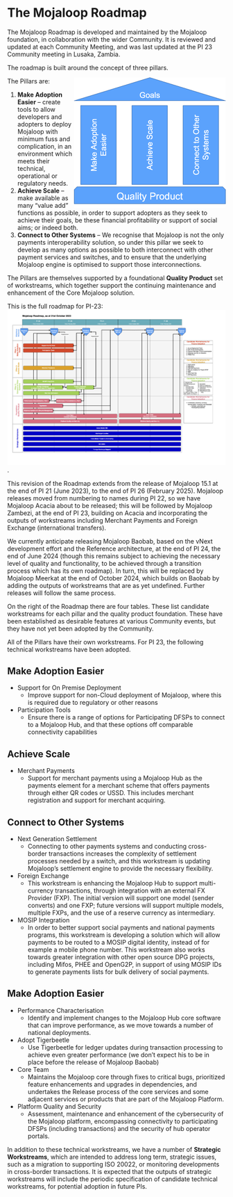 # The Mojaloop Roadmap

The Mojaloop Roadmap is developed and maintained by the Mojaloop foundation, in collaboration with the wider Community. It is reviewed and updated at each Community Meeting, and was last updated at the PI 23 Community meeting in Lusaka, Zambia.

The roadmap is built around the concept of three pillars.<P> <img src="https://raw.githubusercontent.com/mojaloop/product-council/a0cf73a8fb4921a3bf03aab42416a0ae6c8aa94e/Mojaloop%20Pillars.png" align="right" width="350"></a>

The Pillars are:

1. **Make Adoption Easier** – create tools to allow developers and adopters to deploy Mojaloop with minimum fuss and complication, in an environment which meets their technical, operational or regulatory needs.
2. **Achieve Scale** – make available as many “value add” functions as possible, in order to support adopters as they seek to achieve their goals, be these financial profitability or support of social aims; or indeed both.
3. **Connect to Other Systems** – We recognise that Mojaloop is not the only payments interoperability solution, so under this pillar we seek to develop as many options as possible to both interconnect with other payment services and switches, and to ensure that the underlying Mojaloop engine is optimised to support those interconnections.

The Pillars are themselves supported by a foundational **Quality Product** set of workstreams, which together support the continuing maintenance and enhancement of the Core Mojaloop solution.

This is the full roadmap for PI-23: ![Mojaloop Roadmap](https://github.com/mojaloop/product-council/blob/main/PI%2023%20Mojaloop%20Roadmap.png?raw=true).

This revision of the Roadmap extends from the release of Mojaloop 15.1 at the end of PI 21 (June 2023), to the end of PI 26 (February 2025). Mojaloop releases moved from numbering to names during PI 22, so we have Mojaloop Acacia about to be released; this will be followed by Mojaloop Zambezi, at the end of PI 23, building on Acacia and incorporating the outputs of workstreams including Merchant Payments and Foreign Exchange (international transfers).

We currently anticipate releasing Mojaloop Baobab, based on the vNext development effort and the Reference architecture, at the end of PI 24, the end of June 2024 (though this remains subject to achieving the necessary level of quality and functionality, to be achieved through a transition process which has its own roadmap). In turn, this will be replaced by Mojaloop Meerkat at the end of October 2024, which builds on Baobab by adding the outputs of workstreams that are as yet undefined. Further releases will follow the same process.

On the right of the Roadmap there are four tables. These list candidate workstreams for each pillar and the quality product foundation. These have been established as desirable features at various Community events, but they have not yet been adopted by the Community.

All of the Pillars have their own workstreams. For PI 23, the following technical workstreams have been adopted.

## Make Adoption Easier
* Support for On Premise Deployment
    * Improve support for non-Cloud deployment of Mojaloop, where this is required due to regulatory or other reasons
* Participation Tools
    * Ensure there is a range of options for Participating DFSPs to connect to a Mojaloop Hub, and that these options off comparable connectivity capabilities

## Achieve Scale
* Merchant Payments
    * Support for merchant payments using a Mojaloop Hub as the payments element for a merchant scheme that offers payments through either QR codes or USSD. This includes merchant registration and support for merchant acquiring.

## Connect to Other Systems
* Next Generation Settlement
    * Connecting to other payments systems and conducting cross-border transactions increases the complexity of settlement processes needed by a switch, and this workstream is updating Mojaloop’s settlement engine to provide the necessary flexibility.
* Foreign Exchange
    * This workstream is enhancing the Mojaloop Hub to support multi-currency transactions, through integration with an external FX Provider (FXP). The initial version will support one model (sender converts) and one FXP; future versions will support multiple models, multiple FXPs, and the use of a reserve currency as intermediary.
* MOSIP Integration
    * In order to better support social payments and national payments programs, this workstream is developing a solution which will allow payments to be routed to a MOSIP digital identity, instead of for example a mobile phone number. This workstream also works towards greater integration with other open source DPG projects, including Mifos, PHEE and OpenG2P, in support of using MOSIP IDs to generate payments lists for bulk delivery of social payments.
## Make Adoption Easier
* Performance Characterisation
    * Identify and implement changes to the Mojaloop Hub core software that can improve performance, as we move towards a number of national deployments.
* Adopt Tigerbeetle
    * Use Tigerbeetle for ledger updates during transaction processing to achieve even greater performance (we don’t expect his to be in place before the release of Mojaloop Baobab)
* Core Team
    * Maintains the Mojaloop core through fixes to critical bugs, prioritized feature enhancements and upgrades in dependencies, and undertakes the Release process of the core services and some adjacent services or products that are part of the Mojaloop Platform.
* Platform Quality and Security
    * Assessment, maintenance and enhancement of the cybersecurity of the Mojaloop platform, encompassing connectivity to participating DFSPs (including transactions) and the security of hub operator portals.

In addition to these technical workstreams, we have a number of **Strategic Workstreams**, which are intended to address long term, strategic issues, such as a migration to supporting ISO 20022, or monitoring developments in cross-border transactions. It is expected that the outputs of strategic workstreams will include the periodic specification of candidate technical workstreams, for potential adoption in future PIs.

